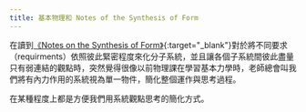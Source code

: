 ```yaml
---
title: 基本物理和 Notes of the Synthesis of Form
---
```


在讀到[《Notes on the Synthesis of Form》](https://www.goodreads.com/book/show/320553.Notes_on_the_Synthesis_of_Form){:target="_blank"}對於將不同要求（requirments）依照彼此緊密程度來化分子系統，並且讓各個子系統間彼此盡量只有弱連結的觀點時，突然覺得很像以前物理課在學習基本力學時，老師總會叫我們將有內力作用的系統視為單一物件，簡化整個運作與思考過程。

在某種程度上都是方便我們用系統觀點思考的簡化方式。
